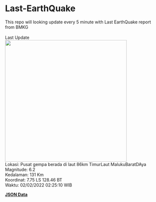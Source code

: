 # Last-EarthQuake
This repo will looking update every 5 minute with Last EarthQuake report from BMKG
<br>
<br>
Last Update
<br>
<img src="https://ews.bmkg.go.id/TEWS/data/20220202022510.mmi.jpg" width="400"/>
<br>
Lokasi: Pusat gempa berada di laut 86km TimurLaut MalukuBaratDAya <br>
Magnitude: 6.2 <br>
Kedalaman: 131 Km <br>
Koordinat: 7.75 LS 128.46 BT <br>
Waktu: 02/02/2022 02:25:10 WIB <br>

<a href="./data/data.json">**JSON Data**</a>
